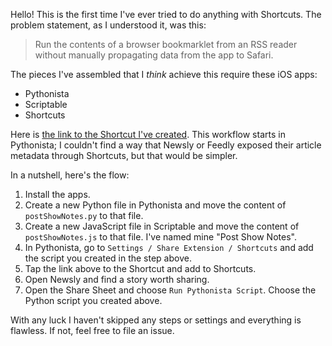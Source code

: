 Hello! This is the first time I've ever tried to do anything with Shortcuts. The problem statement, as I understood it, was this:

> Run the contents of a browser bookmarklet from an RSS reader without manually propagating data from the app to Safari.

The pieces I've assembled that I _think_ achieve this require these iOS apps:

- Pythonista
- Scriptable
- Shortcuts

Here is [the link to the Shortcut I've created](https://www.icloud.com/shortcuts/81ebf03d2de44d73aff56d51ea5650b0). This workflow starts in Pythonista; I couldn't find a way that Newsly or Feedly exposed their article metadata through Shortcuts, but that would be simpler.

In a nutshell, here's the flow:

1. Install the apps.
2. Create a new Python file in Pythonista and move the content of `postShowNotes.py` to that file.
3. Create a new JavaScript file in Scriptable and move the content of `postShowNotes.js` to that file. I've named mine "Post Show Notes".
3. In Pythonista, go to `Settings / Share Extension / Shortcuts` and add the script you created in the step above.
4. Tap the link above to the Shortcut and add to Shortcuts.
5. Open Newsly and find a story worth sharing.
6. Open the Share Sheet and choose `Run Pythonista Script`. Choose the Python script you created above.

With any luck I haven't skipped any steps or settings and everything is flawless. If not, feel free to file an issue.
